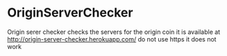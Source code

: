 # OriginServerChecker

Origin serer checker checks the servers for the origin coin
it is available at http://origin-server-checker.herokuapp.com/
do not use https it does not work
